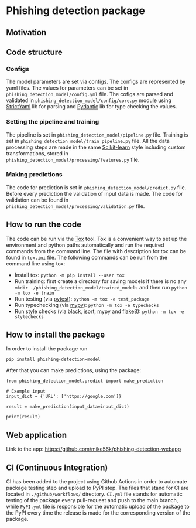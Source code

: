 # Phishing detection package

## Motivation

## Code structure

### Configs

The model parameters are set via configs. The configs are represented by yaml files. The values
for parameters can be set in `phishing_detection_model/config.yml` file. The cofigs are parsed and validated
in `phishing_detection_model/config/core.py` module using [StrictYaml](https://github.com/crdoconnor/strictyaml) lib for parsing
and [Pydantic](https://pydantic-docs.helpmanual.io/) lib for type checking the values.

### Setting the pipeline and training

The pipeline is set in `phishing_detection_model/pipeline.py` file. Training is set in
`phishing_detection_model/train_pipeline.py` file. All the data processing steps are made in the same
[Scikit-learn](https://scikit-learn.org/stable/) style including custom transformations, stored in
`phishing_detection_model/processing/features.py` file.

### Making predictions

The code for prediction is set in `phishing_detection_model/predict.py` file. Before every prediction
the validation of input data is made. The code for validation can be found in
`phishing_detection_model/processing/validation.py` file.

## How to run the code

The code can be run via the [Tox](https://pypi.org/project/tox/) tool. Tox is a
convenient way to set up the environment and python paths automatically and run the
required commands from the command line. The file with description for tox can be found
in `tox.ini` file. The following commands can be run from the command line
using tox:

- Install tox: `python -m pip install --user tox`
- Run training: first create a directory for saving models if there is no any `mkdir ./phishing_detection_model/trained_models` and then run `python -m tox -e train`
- Run testing (via [pytest](https://docs.pytest.org/en/6.2.x/)): `python -m tox -e test_package`
- Run typechecking (via [mypy](https://mypy.readthedocs.io/en/stable/)): `python -m tox -e typechecks`
- Run style checks
  (via [black](https://github.com/psf/black), [isort](https://github.com/PyCQA/isort),
  [mypy](https://mypy.readthedocs.io/en/stable/)
  and [flake8](https://pypi.org/project/flake8/)): `python -m tox -e stylechecks`

## How to install the package

In order to install the package run

```
pip install phishing-detection-model
```

After that you can make predictions, using the package:

```
from phishing_detection_model.predict import make_prediction

# Example input
input_dict = {'URL': ['https://google.com']}

result = make_prediction(input_data=input_dict)

print(result)
```

## Web application

Link to the app: https://github.com/mike56k/phishing-detection-webapp

## CI (Continuous Integration)

CI has been added to the project using Github Actions in order to automate package testing step and upload to PyPI step. The files that stand for CI are located in `./github/workflows/` directory. `CI.yml` file stands for automatic testing of the package every pull-request and push to the main branch, while `PyPI.yml` file is responsible for the automatic upload of the package to the PyPI every time the release is made for the corresponding version of the package.
